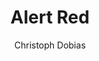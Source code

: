 ---
mission_id: alertred
title: "Alert Red"
author: "Christoph Dobias"
date: ""
filename: "alertred.zip"
description: "In this mission you must steal the plans of the World Devastor. Weapons that were crated to tear planets apart and make new Fighters or new Weapons with the planet´s resources. The Emperor is still disappointed about his loos of the First Death-Star and wants to bring the Rebellion to its knees. Mon Mothma asks Kyle Katarn to help the Rebellion on this thing."
levelReplaced:	SECBASE
difficulty: no
bm:	yes
fme: yes
wax: yes
three_do: yes
voc: yes
gmd: no
vue: no
lfd: no
base: "New level from scratch"
editors: "Dark Forge 0.993-1.01, DFINFEDIT 1.01"

---